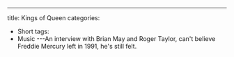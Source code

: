 ---
title: Kings of Queen
categories:
- Short
tags:
- Music
---An interview with Brian May and Roger Taylor, can't believe Freddie Mercury left in 1991, he's still felt.

